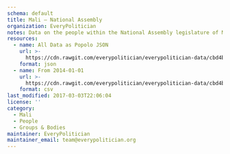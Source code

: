 ```yaml
---
schema: default
title: Mali — National Assembly
organization: EveryPolitician
notes: Data on the people within the National Assembly legislature of Mali.
resources:
  - name: All Data as Popolo JSON
    url: >-
      https://cdn.rawgit.com/everypolitician/everypolitician-data/cbd4bef72dbb88dd549b2e41a411c244c9f54d4e/data/Mali/Assembly/ep-popolo-v1.0.json
    format: json
  - name: From 2014-01-01
    url: >-
      https://cdn.rawgit.com/everypolitician/everypolitician-data/cbd4bef72dbb88dd549b2e41a411c244c9f54d4e/data/Mali/Assembly/term-2014.csv
    format: csv
last_modified: 2017-03-03T22:06:04
license: ''
category:
  - Mali
  - People
  - Groups & Bodies
maintainer: EveryPolitician
maintainer_email: team@everypolitician.org
---
```

